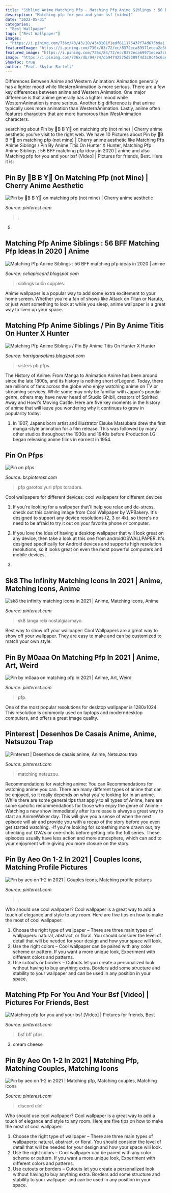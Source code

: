 ```yaml
---
title: "Sibling Anime Matching Pfp - Matching Pfp Anime Siblings : 56 Bff Matching Pfp Ideas In 2020"
description: "Matching pfp for you and your bsf [video]"
date: "2022-05-31"
categories:
- "Best Wallpaper"
tags: ["Best Wallpaper"]
images:
- "https://i.pinimg.com/736x/43/43/18/4343181f1edf611175437f74d675b9a1.jpg"
featuredImage: "https://i.pinimg.com/736x/83/72/ec/8372eca69971ecea2c66a809f6f37daf.jpg"
featured_image: "https://i.pinimg.com/736x/83/72/ec/8372eca69971ecea2c66a809f6f37daf.jpg"
image: "https://i.pinimg.com/736x/db/94/74/db94742575d5389f4d3c0c45c6aeba30.jpg"
ShowToc: true
author: "Prof. Skylar Bartell"
---
```



Differences Between Anime and Western Animation: Animation generally has a lighter mood while WesternAnimation is more serious.
There are a few key differences between anime and Western Animation. One major difference is that anime generally has a lighter mood while WesternAnimation is more serious. Another big difference is that anime typically uses more animation than WesternAnimation. Lastly, anime often features characters that are more humorous than WestAnimation characters.

	

		
searching about Pin by 💞B B Y💞 on matching pfp (not mine) | Cherry anime aesthetic you've visit to the right web. We have 10 Pictures about Pin by 💞B B Y💞 on matching pfp (not mine) | Cherry anime aesthetic like Matching Pfp Anime Siblings / Pin By Anime Titis On Hunter X Hunter, Matching Pfp Anime Siblings : 56 BFF matching pfp ideas in 2020 | anime and also Matching pfp for you and your bsf [Video] | Pictures for friends, Best. Here it is:
		
    
## Pin By 💞B B Y💞 On Matching Pfp (not Mine) | Cherry Anime Aesthetic

<img loading=lazy src="https://i.pinimg.com/736x/83/72/ec/8372eca69971ecea2c66a809f6f37daf.jpg" onerror="this.onerror=null;this.src='https://tse4.mm.bing.net/th?id=OIP.CVkTXzZslr4L0MaT97DWdQHaM3&amp;pid=15.1';" alt="Pin by 💞B B Y💞 on matching pfp (not mine) | Cherry anime aesthetic">

_Source: pinterest.com_

>. 

	

5.

    
## Matching Pfp Anime Siblings : 56 BFF Matching Pfp Ideas In 2020 | Anime

<img loading=lazy src="https://i.pinimg.com/236x/56/a2/d5/56a2d588cb6bb6a74ac993f5104aa578.jpg" onerror="this.onerror=null;this.src='https://tse2.mm.bing.net/th?id=OIP.ocKmhktTCVOz9uOcvwQkdgAAAA&amp;pid=15.1';" alt="Matching Pfp Anime Siblings : 56 BFF matching pfp ideas in 2020 | anime">

_Source: celiapiccard.blogspot.com_

>siblings buồn cupples. 

	

Anime wallpaper is a popular way to add some extra excitement to your home screen. Whether you’re a fan of shows like Attack on Titan or Naruto, or just want something to look at while you sleep, anime wallpaper is a great way to liven up your space.

    
## Matching Pfp Anime Siblings / Pin By Anime Titis On Hunter X Hunter

<img loading=lazy src="https://i.pinimg.com/736x/ba/06/0a/ba060aa0a7f6acb5778c8194deeb9bf9.jpg" onerror="this.onerror=null;this.src='https://tse4.mm.bing.net/th?id=OIP.NXLGc1Vsnq4tpxfU8TD_tQHaHa&amp;pid=15.1';" alt="Matching Pfp Anime Siblings / Pin By Anime Titis On Hunter X Hunter">

_Source: harrigansatims.blogspot.com_

>sisters pb pfps. 

	

The History of Anime: From Manga to Animation
Anime has been around since the late 1800s, and its history is nothing short ofLegend. Today, there are millions of fans across the globe who enjoy watching anime on TV or streaming services. While some may only be familiar with Japan's popular genre, others may have never heard of Studio Ghibli, creators of Spirited Away and Howl's Moving Castle. Here are five key moments in the history of anime that will leave you wondering why it continues to grow in popularity today:
1) In 1907, Japans born artist and illustrator Eisuke Matsubara drew the first manga-style animation for a film release. This was followed by many other studios throughout the 1930s and 1940s before Production I.G began releasing anime films in earnest in 1954.

    
## Pin On Pfps

<img loading=lazy src="https://i.pinimg.com/736x/2b/58/42/2b5842cb947c5c22847ebfc4d5307b56.jpg" onerror="this.onerror=null;this.src='https://tse4.mm.bing.net/th?id=OIP.U9QN0J84pOtGb31tDXa4NgAAAA&amp;pid=15.1';" alt="Pin on pfps">

_Source: br.pinterest.com_

>pfp garotos yuri pfps toradora. 

	

Cool wallpapers for different devices:
cool wallpapers for different devices 

1. If you're looking for a wallpaper that'll help you relax and de-stress, check out this calming image from Cool Wallpaper by WPBakery. It's designed to support any device resolutions (2, 3 or 4k), so there's no need to be afraid to try it out on your favorite phone or computer.

2. If you love the idea of having a desktop wallpaper that will look great on any device, then take a look at this one from androidOSWALLPAPER. It's designed specifically for Android devices and supports high resolution resolutions, so it looks great on even the most powerful computers and mobile devices.

3.

    
## Sk8 The Infinity Matching Icons In 2021 | Anime, Matching Icons, Anime

<img loading=lazy src="https://i.pinimg.com/736x/37/42/4a/37424ad2dc904e75988a5f4d68578ea6.jpg" onerror="this.onerror=null;this.src='https://tse4.mm.bing.net/th?id=OIP.M5gXFJhfJQ7gcBcQy3eL4wHaHQ&amp;pid=15.1';" alt="sk8 the infinity matching icons in 2021 | Anime, Matching icons, Anime">

_Source: pinterest.com_

>sk8 langa reki nostalgiacmayo. 

	

Best way to show off your wallpaper:
Cool Wallpapers are a great way to show off your wallpaper. They are easy to make and can be customized to match your own style.

    
## Pin By M0aaa On Matching Pfp In 2021 | Anime, Art, Weird

<img loading=lazy src="https://i.pinimg.com/736x/5f/aa/a0/5faaa09d04d7804a98ea3212bc505e90.jpg" onerror="this.onerror=null;this.src='https://tse1.mm.bing.net/th?id=OIP.pnwMtl_wDWgskGKEAePkwgAAAA&amp;pid=15.1';" alt="Pin by m0aaa on matching pfp in 2021 | Anime, Art, Weird">

_Source: pinterest.com_

>pfp. 

	

One of the most popular resolutions for desktop wallpaper is 1280x1024. This resolution is commonly used on laptops and moderndesktop computers, and offers a great image quality.

    
## Pinterest | Desenhos De Casais Anime, Anime, Netsuzou Trap

<img loading=lazy src="https://i.pinimg.com/736x/43/43/18/4343181f1edf611175437f74d675b9a1.jpg" onerror="this.onerror=null;this.src='https://tse3.mm.bing.net/th?id=OIP.l5VFEFLDbapTtVORTiTs9AHaHa&amp;pid=15.1';" alt="Pinterest | Desenhos de casais anime, Anime, Netsuzou trap">

_Source: pinterest.com_

>matching netsuzou. 

	

Recommendations for watching anime: You can
Recommendations for watching anime you can. There are many different types of anime that can be enjoyed, so it really depends on what you're looking for in an anime. While there are some general tips that apply to all types of Anime, here are some specific recommendations for those who enjoy the genre of Anime: 
-Watching a new show immediately after its release is always a great way to start an AnimeWalker day. This will give you a sense of when the next episode will air and provide you with a recap of the story before you even get started watching. 
-If you're looking for something more drawn out, try checking out OVA's or one-shots before getting into the full series. These episodes usually have less action and more atmosphere, which can add to your enjoyment while giving you more closure on the story.

    
## Pin By Aeo On 1-2 In 2021 | Couples Icons, Matching Profile Pictures

<img loading=lazy src="https://i.pinimg.com/736x/db/94/74/db94742575d5389f4d3c0c45c6aeba30.jpg" onerror="this.onerror=null;this.src='https://tse3.mm.bing.net/th?id=OIP.15VOJ6mFIt88T-aguS74nwHaID&amp;pid=15.1';" alt="Pin by aeo on 1-2 in 2021 | Couples icons, Matching profile pictures">

_Source: pinterest.com_

>. 

	

Who should use cool wallpaper?
Cool wallpaper is a great way to add a touch of elegance and style to any room. Here are five tips on how to make the most of cool wallpaper: 
1) Choose the right type of wallpaper – There are three main types of wallpapers: natural, abstract, or floral. You should consider the level of detail that will be needed for your design and how your space will look. 
2) Use the right colors – Cool wallpaper can be paired with any color scheme or pattern. If you want a more unique look, Experiment with different colors and patterns. 
3) Use cutouts or borders – Cutouts let you create a personalized look without having to buy anything extra. Borders add some structure and stability to your wallpaper and can be used in any position in your space.

    
## Matching Pfp For You And Your Bsf [Video] | Pictures For Friends, Best

<img loading=lazy src="https://i.pinimg.com/736x/0e/21/38/0e21380da02210f625eaa0c76d586c17.jpg" onerror="this.onerror=null;this.src='https://tse3.mm.bing.net/th?id=OIP.2mUwNHY3B2y7F2rwpSELDgHaNK&amp;pid=15.1';" alt="Matching pfp for you and your bsf [Video] | Pictures for friends, Best">

_Source: pinterest.com_

>bsf bff pfps. 

	

3. cream cheese 

    
## Pin By Aeo On 1-2 In 2021 | Matching Pfp, Matching Couples, Matching Icons

<img loading=lazy src="https://i.pinimg.com/736x/2d/af/11/2daf11be616bf691cd9f4a02570c3184.jpg" onerror="this.onerror=null;this.src='https://tse1.mm.bing.net/th?id=OIP.VbUgr4Ax4umzAja3ahEHmgHaIQ&amp;pid=15.1';" alt="Pin by aeo on 1-2 in 2021 | Matching pfp, Matching couples, Matching icons">

_Source: pinterest.com_

>discord ulol. 

	

Who should use cool wallpaper?
Cool wallpaper is a great way to add a touch of elegance and style to any room. Here are five tips on how to make the most of cool wallpaper: 
1) Choose the right type of wallpaper – There are three main types of wallpapers: natural, abstract, or floral. You should consider the level of detail that will be needed for your design and how your space will look. 
2) Use the right colors – Cool wallpaper can be paired with any color scheme or pattern. If you want a more unique look, Experiment with different colors and patterns. 
3) Use cutouts or borders – Cutouts let you create a personalized look without having to buy anything extra. Borders add some structure and stability to your wallpaper and can be used in any position in your space.

